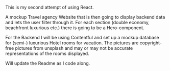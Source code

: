 This is my second attempt of using React.

A mockup Travel agency Website that is then going to display backend data and lets the user filter through it.
For each section (double economy, beachfront luxurious etc.) there is going to be a Hero-component.

For the Backend I will be using Contentful and set up a mockup database for (semi-) luxurious Hotel rooms for vacation.
The pictures are copyright-free pictures from unsplash and may or may not be accurate representations of the rooms displayed.

Will update the Readme as I code along.